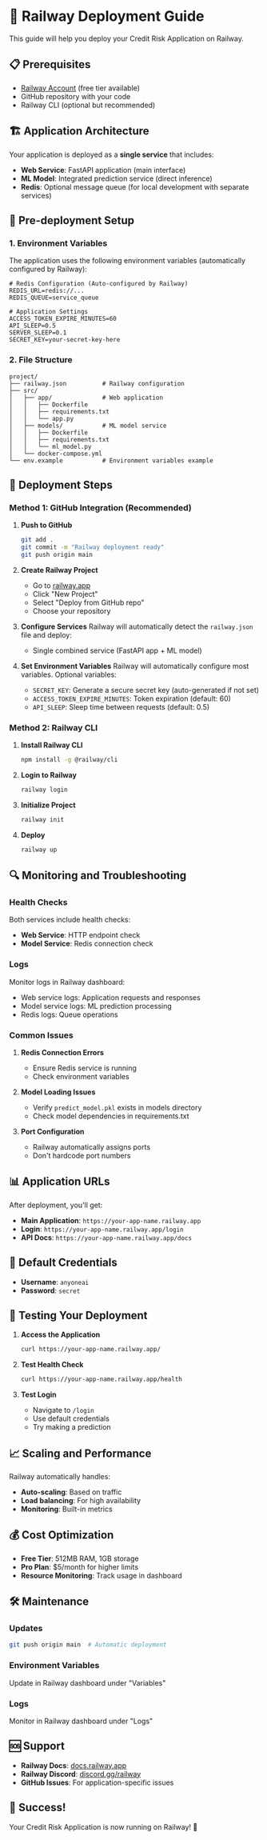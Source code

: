 # 🚀 Railway Deployment Guide

This guide will help you deploy your Credit Risk Application on Railway.

## 📋 Prerequisites

- [Railway Account](https://railway.app/) (free tier available)
- GitHub repository with your code
- Railway CLI (optional but recommended)

## 🏗️ Application Architecture

Your application is deployed as a **single service** that includes:
- **Web Service**: FastAPI application (main interface)
- **ML Model**: Integrated prediction service (direct inference)
- **Redis**: Optional message queue (for local development with separate services)

## 🔧 Pre-deployment Setup

### 1. Environment Variables
The application uses the following environment variables (automatically configured by Railway):

```env
# Redis Configuration (Auto-configured by Railway)
REDIS_URL=redis://...
REDIS_QUEUE=service_queue

# Application Settings
ACCESS_TOKEN_EXPIRE_MINUTES=60
API_SLEEP=0.5
SERVER_SLEEP=0.1
SECRET_KEY=your-secret-key-here
```

### 2. File Structure
```
project/
├── railway.json          # Railway configuration
├── src/
│   ├── app/              # Web application
│   │   ├── Dockerfile
│   │   ├── requirements.txt
│   │   └── app.py
│   ├── models/           # ML model service
│   │   ├── Dockerfile
│   │   ├── requirements.txt
│   │   └── ml_model.py
│   └── docker-compose.yml
└── env.example           # Environment variables example
```

## 🚀 Deployment Steps

### Method 1: GitHub Integration (Recommended)

1. **Push to GitHub**
   ```bash
   git add .
   git commit -m "Railway deployment ready"
   git push origin main
   ```

2. **Create Railway Project**
   - Go to [railway.app](https://railway.app/)
   - Click "New Project"
   - Select "Deploy from GitHub repo"
   - Choose your repository

3. **Configure Services**
   Railway will automatically detect the `railway.json` file and deploy:
   - Single combined service (FastAPI app + ML model)

4. **Set Environment Variables**
   Railway will automatically configure most variables. Optional variables:
   - `SECRET_KEY`: Generate a secure secret key (auto-generated if not set)
   - `ACCESS_TOKEN_EXPIRE_MINUTES`: Token expiration (default: 60)
   - `API_SLEEP`: Sleep time between requests (default: 0.5)

### Method 2: Railway CLI

1. **Install Railway CLI**
   ```bash
   npm install -g @railway/cli
   ```

2. **Login to Railway**
   ```bash
   railway login
   ```

3. **Initialize Project**
   ```bash
   railway init
   ```

4. **Deploy**
   ```bash
   railway up
   ```

## 🔍 Monitoring and Troubleshooting

### Health Checks
Both services include health checks:
- **Web Service**: HTTP endpoint check
- **Model Service**: Redis connection check

### Logs
Monitor logs in Railway dashboard:
- Web service logs: Application requests and responses
- Model service logs: ML prediction processing
- Redis logs: Queue operations

### Common Issues

1. **Redis Connection Errors**
   - Ensure Redis service is running
   - Check environment variables

2. **Model Loading Issues**
   - Verify `predict_model.pkl` exists in models directory
   - Check model dependencies in requirements.txt

3. **Port Configuration**
   - Railway automatically assigns ports
   - Don't hardcode port numbers

## 📊 Application URLs

After deployment, you'll get:
- **Main Application**: `https://your-app-name.railway.app`
- **Login**: `https://your-app-name.railway.app/login`
- **API Docs**: `https://your-app-name.railway.app/docs`

## 🔐 Default Credentials

- **Username**: `anyoneai`
- **Password**: `secret`

## 🎯 Testing Your Deployment

1. **Access the Application**
   ```bash
   curl https://your-app-name.railway.app/
   ```

2. **Test Health Check**
   ```bash
   curl https://your-app-name.railway.app/health
   ```

3. **Test Login**
   - Navigate to `/login`
   - Use default credentials
   - Try making a prediction

## 📈 Scaling and Performance

Railway automatically handles:
- **Auto-scaling**: Based on traffic
- **Load balancing**: For high availability
- **Monitoring**: Built-in metrics

## 💰 Cost Optimization

- **Free Tier**: 512MB RAM, 1GB storage
- **Pro Plan**: $5/month for higher limits
- **Resource Monitoring**: Track usage in dashboard

## 🛠️ Maintenance

### Updates
```bash
git push origin main  # Automatic deployment
```

### Environment Variables
Update in Railway dashboard under "Variables"

### Logs
Monitor in Railway dashboard under "Logs"

## 🆘 Support

- **Railway Docs**: [docs.railway.app](https://docs.railway.app/)
- **Railway Discord**: [discord.gg/railway](https://discord.gg/railway)
- **GitHub Issues**: For application-specific issues

## 🎉 Success!

Your Credit Risk Application is now running on Railway! 🚀 
